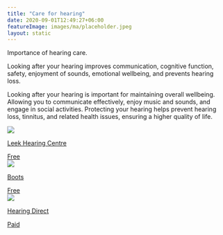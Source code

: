 ```yaml
---
title: "Care for hearing"
date: 2020-09-01T12:49:27+06:00
featureImage: images/ma/placeholder.jpeg
layout: static
---
```


Importance of hearing care.

Looking after your hearing improves communication, cognitive function, safety, enjoyment of sounds, emotional wellbeing, and prevents hearing loss.

Looking after your hearing is important for maintaining overall wellbeing. Allowing you to communicate effectively, enjoy music and sounds, and engage in social activities. Protecting your hearing helps prevent hearing loss, tinnitus, and related health issues, ensuring a higher quality of life.

<a class="ma-link" href="https://www.leekhearingcentre.co.uk/hearing-tests-the-importance-of-having-your-ears-checked/"><div class="ma-card"><div class="ma-icon"><img src ="/images/icon-check.png"/></div><div class="ma-name"><p>Leek Hearing Centre</p></div><div class="ma-paid-text"><span>Free</span></div></div></a><a class="ma-link" href="https://www.bootshearingcare.com/hearing-test/"><div class="ma-card"><div class="ma-icon"><img src ="/images/icon-check.png"/></div><div class="ma-name"><p>Boots</p></div><div class="ma-paid-text"><span>Free</span></div></div></a><a class="ma-link" href="https://www.awin1.com/cread.php?awinmid=3611&awinaffid=1198638&ued=https%3A%2F%2Fwww.hearingdirect.com%2F"><div class="ma-card"><div class="ma-icon"><img src ="/images/icon-pound.png"/></div><div class="ma-name"><p>Hearing Direct</p></div><div class="ma-paid-text"><span>Paid</span></div></div></a>  

<br/><br/>






